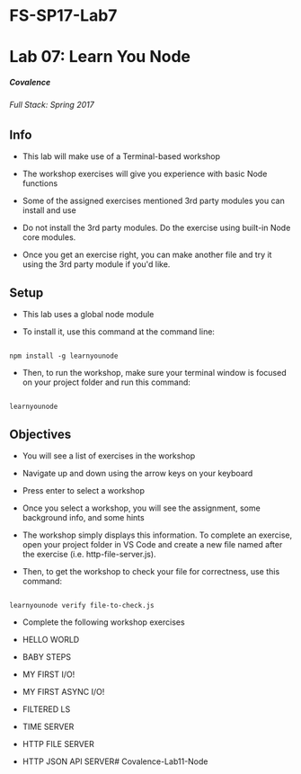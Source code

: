 # FS-SP17-Lab7
# Lab 07: Learn You Node

##### Covalence

###### Full Stack: Spring 2017

## Info

* This lab will make use of a Terminal-based workshop

* The workshop exercises will give you experience with basic Node functions

* Some of the assigned exercises mentioned 3rd party modules you can install and use

* Do not install the 3rd party modules. Do the exercise using built-in Node core modules.

* Once you get an exercise right, you can make another file and try it using the 3rd party module if you'd like.

## Setup

* This lab uses a global node module

* To install it, use this command at the command line:

```

npm install -g learnyounode

```

* Then, to run the workshop, make sure your terminal window is focused on your project folder and run this command:

```

learnyounode

```

## Objectives

* You will see a list of exercises in the workshop

* Navigate up and down using the arrow keys on your keyboard

* Press enter to select a workshop

* Once you select a workshop, you will see the assignment, some background info, and some hints

* The workshop simply displays this information. To complete an exercise, open your project folder in VS Code and create a new file named after the exercise (i.e. http-file-server.js).

* Then, to get the workshop to check your file for correctness, use this command:

```

learnyounode verify file-to-check.js

```

* Complete the following workshop exercises

* HELLO WORLD

* BABY STEPS

* MY FIRST I/O!

* MY FIRST ASYNC I/O!

* FILTERED LS

* TIME SERVER

* HTTP FILE SERVER

* HTTP JSON API SERVER# Covalence-Lab11-Node

